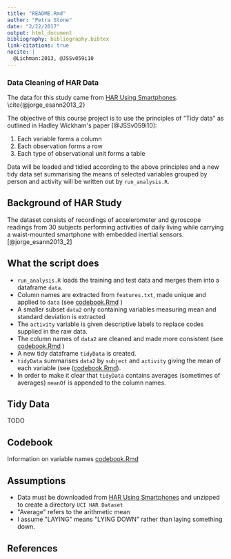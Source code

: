 ```yaml
---
title: "README.Rmd"
author: "Petra Stone"
date: "2/22/2017"
output: html_document
bibliography: bibliography.bibtex
link-citations: true
nocite: | 
  @Lichman:2013, @JSSv059i10
---
```


### Data Cleaning of HAR Data

The data for this study came from [HAR Using Smartphones](http://archive.ics.uci.edu/ml/datasets/Human+Activity+Recognition+Using+Smartphones). \cite{@jorge_esann2013_2}

The objective of this course project is to use the principles of "Tidy data" as outlined in Hadley Wickham's paper [@JSSv059i10]:

 1. Each variable forms a column
 2. Each observation forms a row
 3. Each type of observational unit forms a table
 
Data will be loaded and tidied according to the above principles and a new tidy data set summarising the means of selected variables grouped by person and activity will be written out by `run_analysis.R`.
 
## Background of HAR Study
The dataset consists of recordings of accelerometer and gyroscope readings from 30 subjects performing activities of daily living while carrying a waist-mounted smartphone with embedded inertial sensors. [@jorge_esann2013_2]

## What the script does
* `run_analysis.R` loads the training and test data and merges them into a dataframe `data`.
* Column names are extracted from `features.txt`, made unique and applied to `data`  (see [codebook.Rmd](codebook.Rmd) )
* A smaller subset `data2` only containing variables measuring mean and standard deviation is extracted
* The `activity` variable is given descriptive labels to replace codes supplied in the raw data.
* The column names of `data2` are cleaned and made more consistent (see [codebook.Rmd](codebook.Rmd) )
* A new tidy dataframe `tidyData` is created. 
* `tidyData` summarises `data2` by `subject` and `activity` giving the mean of each variable (see ([codebook.Rmd](codebook.Rmd)).
* In order to make it clear that `tidyData` contains averages (sometimes of averages) `meanOf` is appended to the column names.

## Tidy Data
TODO

## Codebook
 Information on variable names [codebook.Rmd](codebook.Rmd)


## Assumptions

* Data must be downloaded from [HAR Using Smartphones](http://archive.ics.uci.edu/ml/datasets/Human+Activity+Recognition+Using+Smartphones) and unzipped to create a directory `UCI HAR Dataset`
* "Average" refers to the arithmetic mean
* I assume "LAYING" means "LYING DOWN" rather than laying something down.


## References
